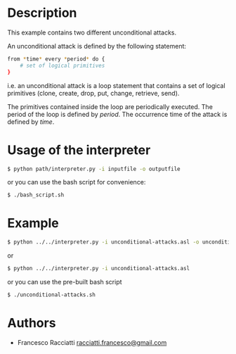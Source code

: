 Description
============
This example contains two different unconditional attacks.

An unconditional attack is defined by the following statement:
``` sh
from *time* every *period* do {
    # set of logical primitives
} 
```
i.e. an unconditional attack is a loop statement that contains a set of logical primitives (clone, create, drop, put, change, retrieve, send).

The primitives contained inside the loop are periodically executed. The period of the loop is defined by *period*. 
The occurrence time of the attack is defined by *time*.


Usage of the interpreter
========================
``` sh
$ python path/interpreter.py -i inputfile -o outputfile
```

or you can use the bash script for convenience:

``` sh
$ ./bash_script.sh
```

Example
=======
``` sh
$ python ../../interpreter.py -i unconditional-attacks.asl -o unconditional-attacks.xml
```

or

``` sh
$ python ../../interpreter.py -i unconditional-attacks.asl
```

or you can use the pre-built bash script

``` sh
$ ./unconditional-attacks.sh
```


Authors
=======
+ Francesco Racciatti  	<racciatti.francesco@gmail.com>
